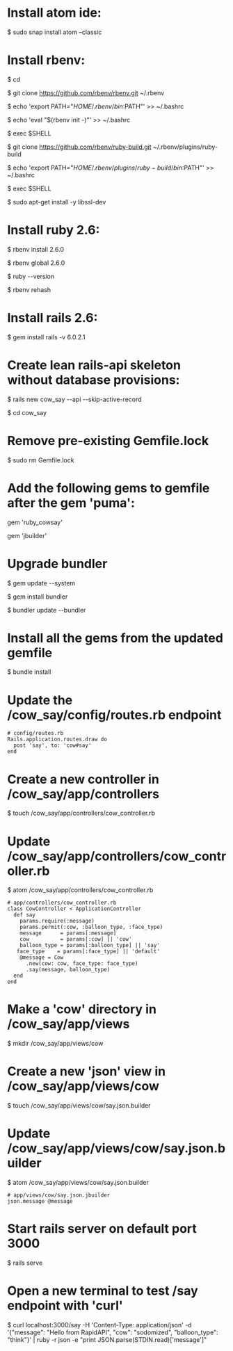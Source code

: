 # Install atom ide:

$ sudo snap install atom –classic

# Install rbenv:

$ cd

$ git clone https://github.com/rbenv/rbenv.git ~/.rbenv

$ echo 'export PATH="$HOME/.rbenv/bin:$PATH"' >> ~/.bashrc

$ echo 'eval "$(rbenv init -)"' >> ~/.bashrc

$ exec $SHELL

$ git clone https://github.com/rbenv/ruby-build.git ~/.rbenv/plugins/ruby-build

$ echo 'export PATH="$HOME/.rbenv/plugins/ruby-build/bin:$PATH"' >> ~/.bashrc

$ exec $SHELL

$ sudo apt-get install -y libssl-dev

# Install ruby 2.6:

$ rbenv install 2.6.0

$ rbenv global 2.6.0

$ ruby --version

$ rbenv rehash

# Install rails 2.6:

$ gem install rails -v 6.0.2.1

# Create lean rails-api skeleton without database provisions:

$ rails new cow_say --api --skip-active-record

$ cd cow_say

# Remove pre-existing Gemfile.lock

$ sudo rm Gemfile.lock

# Add the following gems to gemfile after the gem 'puma':

gem 'ruby_cowsay'

gem 'jbuilder'

# Upgrade bundler

$ gem update --system

$ gem install bundler

$ bundler update --bundler

# Install all the gems from the updated gemfile

$ bundle install

# Update the /cow_say/config/routes.rb endpoint

    # config/routes.rb
    Rails.application.routes.draw do
      post 'say', to: 'cow#say'
    end

# Create a new controller in /cow_say/app/controllers

$ touch /cow_say/app/controllers/cow_controller.rb

# Update /cow_say/app/controllers/cow_controller.rb

$ atom /cow_say/app/controllers/cow_controller.rb

    # app/controllers/cow_controller.rb
    class CowController < ApplicationController
      def say
        params.require(:message)
        params.permit(:cow, :balloon_type, :face_type)
        message      = params[:message]
        cow          = params[:cow] || 'cow'
        balloon_type = params[:balloon_type] || 'say'
       face_type    = params[:face_type] || 'default'
        @message = Cow
          .new(cow: cow, face_type: face_type)
          .say(message, balloon_type)
      end
    end

# Make a 'cow' directory in /cow_say/app/views

$ mkdir /cow_say/app/views/cow

# Create a new 'json' view in /cow_say/app/views/cow

$ touch /cow_say/app/views/cow/say.json.builder

# Update /cow_say/app/views/cow/say.json.builder

$ atom /cow_say/app/views/cow/say.json.builder

    # app/views/cow/say.json.jbuilder
    json.message @message

# Start rails server on default port 3000

$ rails serve

# Open a new terminal to test /say endpoint with 'curl'

$ curl localhost:3000/say -H 'Content-Type: application/json' -d '{"message": "Hello from RapidAPI", "cow": "sodomized", "balloon_type": "think"}' | ruby -r json -e "print JSON.parse(STDIN.read)['message']"

